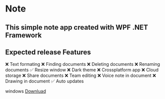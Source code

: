 # Note

## This simple note app created with WPF .NET Framework

## Expected release Features

❌ Text formating
❌ Finding documents
❌ Deleting documents
❌ Renaming documents
✅ Resize window
❌ Dark theme
❌ Crossplatform app
❌ Cloud storage
❌ Share documents
❌ Team editing
❌ Voice note in document
❌ Drawing in document
✅ Auto updates

windows [Downluad](https://github.com/b4shtirk1n/Note/releases/download/v0.5/Note-win.zip)
